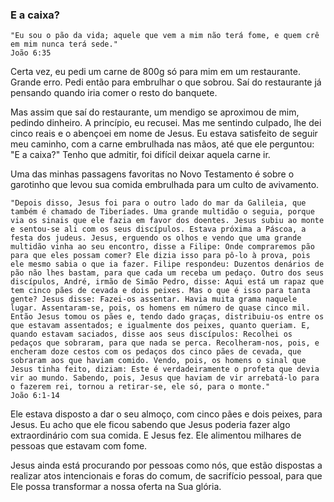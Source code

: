 ### E a caixa?

```
"Eu sou o pão da vida; aquele que vem a mim não terá fome, e quem crê em mim nunca terá sede."
João 6:35
```

Certa vez, eu pedi um carne de 800g só para mim em um restaurante. Grande erro. Pedi então para embrulhar o que sobrou. Saí do restaurante já pensando quando iria comer o resto do banquete.

Mas assim que saí do restaurante, um mendigo se aproximou de mim, pedindo dinheiro. A princípio, eu recusei. Mas me sentindo culpado, lhe dei cinco reais e o abençoei em nome de Jesus. Eu estava satisfeito de seguir meu caminho, com a carne embrulhada nas mãos, até que ele perguntou: "E a caixa?" Tenho que admitir, foi difícil deixar aquela carne ir.

Uma das minhas passagens favoritas no Novo Testamento é sobre o garotinho que levou sua comida embrulhada para um culto de avivamento.

```
"Depois disso, Jesus foi para o outro lado do mar da Galileia, que também é chamado de Tiberíades. Uma grande multidão o seguia, porque via os sinais que ele fazia em favor dos doentes. Jesus subiu ao monte e sentou-se ali com os seus discípulos. Estava próxima a Páscoa, a festa dos judeus. Jesus, erguendo os olhos e vendo que uma grande multidão vinha ao seu encontro, disse a Filipe: Onde compraremos pão para que eles possam comer? Ele dizia isso para pô-lo à prova, pois ele mesmo sabia o que ia fazer. Filipe respondeu: Duzentos denários de pão não lhes bastam, para que cada um receba um pedaço. Outro dos seus discípulos, André, irmão de Simão Pedro, disse: Aqui está um rapaz que tem cinco pães de cevada e dois peixes. Mas o que é isso para tanta gente? Jesus disse: Fazei-os assentar. Havia muita grama naquele lugar. Assentaram-se, pois, os homens em número de quase cinco mil. Então Jesus tomou os pães e, tendo dado graças, distribuiu-os entre os que estavam assentados; e igualmente dos peixes, quanto queriam. E, quando estavam saciados, disse aos seus discípulos: Recolhei os pedaços que sobraram, para que nada se perca. Recolheram-nos, pois, e encheram doze cestos com os pedaços dos cinco pães de cevada, que sobraram aos que haviam comido. Vendo, pois, os homens o sinal que Jesus tinha feito, diziam: Este é verdadeiramente o profeta que devia vir ao mundo. Sabendo, pois, Jesus que haviam de vir arrebatá-lo para o fazerem rei, tornou a retirar-se, ele só, para o monte."
João 6:1-14
```

Ele estava disposto a dar o seu almoço, com cinco pães e dois peixes, para Jesus. Eu acho que ele ficou sabendo que Jesus poderia fazer algo extraordinário com sua comida. E Jesus fez. Ele alimentou milhares de pessoas que estavam com fome.

Jesus ainda está procurando por pessoas como nós, que estão dispostas a realizar atos intencionais e foras do comum, de sacrifício pessoal, para que Ele possa transformar a nossa oferta na Sua glória.

